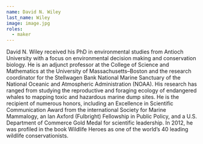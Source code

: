 ```yaml
---
name: David N. Wiley
last_name: Wiley
image: image.jpg
roles:
  - maker
---
```

David N. Wiley received his PhD in environmental studies from Antioch University with a focus on environmental decision making and conservation biology. He is an adjunct professor at the College of Science and Mathematics at the University of Massachusetts–Boston and the research coordinator for the Stellwagen Bank National Marine Sanctuary of the National Oceanic and Atmospheric Administration (NOAA). His research has ranged from studying the reproductive and foraging ecology of endangered whales to mapping toxic and hazardous marine dump sites. He is the recipient of numerous honors, including an Excellence in Scientific Communication Award from the international Society for Marine Mammalogy, an Ian Axford (Fulbright) Fellowship in Public Policy, and a U.S. Department of Commerce Gold Medal for scientific leadership. In 2012, he was profiled in the book Wildlife Heroes as one of the world’s 40 leading wildlife conservationists.
